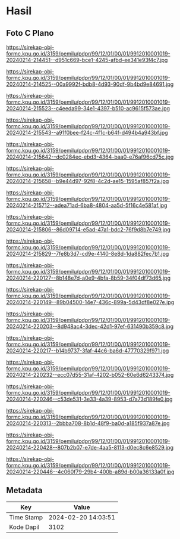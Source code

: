 # Hasil

## Foto C Plano

https://sirekap-obj-formc.kpu.go.id/3159/pemilu/pdpr/99/12/01/00/01/9912010001019-20240214-214451--d951c669-bce1-4245-afbd-ee341e93f4c7.jpg

https://sirekap-obj-formc.kpu.go.id/3159/pemilu/pdpr/99/12/01/00/01/9912010001019-20240214-214525--00a9992f-bdb8-4d93-90df-9b4bd9e84691.jpg

https://sirekap-obj-formc.kpu.go.id/3159/pemilu/pdpr/99/12/01/00/01/9912010001019-20240214-215523--c4eeda99-34e1-4397-b510-ac9615f573ae.jpg

https://sirekap-obj-formc.kpu.go.id/3159/pemilu/pdpr/99/12/01/00/01/9912010001019-20240214-215543--a91f0bee-f24c-4f1c-b64f-d494b4a943bf.jpg

https://sirekap-obj-formc.kpu.go.id/3159/pemilu/pdpr/99/12/01/00/01/9912010001019-20240214-215642--dc0284ec-ebd3-4364-baa0-e76af96cd75c.jpg

https://sirekap-obj-formc.kpu.go.id/3159/pemilu/pdpr/99/12/01/00/01/9912010001019-20240214-215658--b9e44d97-92f8-4c2d-ae15-1595af857f2a.jpg

https://sirekap-obj-formc.kpu.go.id/3159/pemilu/pdpr/99/12/01/00/01/9912010001019-20240214-215712--adea71ad-6ba8-4804-aa5d-5f16c4e581af.jpg

https://sirekap-obj-formc.kpu.go.id/3159/pemilu/pdpr/99/12/01/00/01/9912010001019-20240214-215806--86d09714-e5ad-47a1-bdc2-76f9d8b7e749.jpg

https://sirekap-obj-formc.kpu.go.id/3159/pemilu/pdpr/99/12/01/00/01/9912010001019-20240214-215829--7fe8b3d7-cd9e-4140-8e8d-1da882fec7b1.jpg

https://sirekap-obj-formc.kpu.go.id/3159/pemilu/pdpr/99/12/01/00/01/9912010001019-20240214-220127--8b148e7d-a0e9-4bfa-8b59-34f04df73d65.jpg

https://sirekap-obj-formc.kpu.go.id/3159/pemilu/pdpr/99/12/01/00/01/9912010001019-20240214-220149--89b04500-14e7-436c-899a-5d43df8e027e.jpg

https://sirekap-obj-formc.kpu.go.id/3159/pemilu/pdpr/99/12/01/00/01/9912010001019-20240214-220203--8d948ac4-3dec-42d1-97ef-631490b359c8.jpg

https://sirekap-obj-formc.kpu.go.id/3159/pemilu/pdpr/99/12/01/00/01/9912010001019-20240214-220217--b14b9737-3faf-44c6-ba6d-47770329f971.jpg

https://sirekap-obj-formc.kpu.go.id/3159/pemilu/pdpr/99/12/01/00/01/9912010001019-20240214-220232--ecc07d55-31af-4202-b052-60e6d6243374.jpg

https://sirekap-obj-formc.kpu.go.id/3159/pemilu/pdpr/99/12/01/00/01/9912010001019-20240214-220246--c53de531-3e33-4a39-8953-d7a73d189fe0.jpg

https://sirekap-obj-formc.kpu.go.id/3159/pemilu/pdpr/99/12/01/00/01/9912010001019-20240214-220313--2bbba708-8b1d-48f9-ba0d-a185f937a87e.jpg

https://sirekap-obj-formc.kpu.go.id/3159/pemilu/pdpr/99/12/01/00/01/9912010001019-20240214-220428--807b2b07-e7de-4aa5-8113-d0ec8c6e8529.jpg

https://sirekap-obj-formc.kpu.go.id/3159/pemilu/pdpr/99/12/01/00/01/9912010001019-20240214-220446--4c060f79-29b4-400b-a89d-b00a36133a0f.jpg


## Metadata

| Key        | Value               |
| ---------- | ------------------- |
| Time Stamp | 2024-02-20 14:03:51 |
| Kode Dapil | 3102                |



